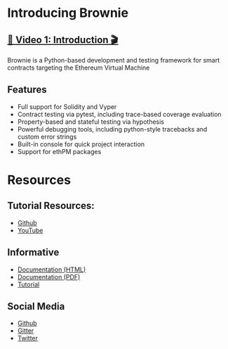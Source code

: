 # Introducing Brownie

## [🎥 Video 1: Introduction 🎬](https://www.youtube.com/watch?v=nkvIFE2QVp0&list=PLVOHzVzbg7bFUaOGwN0NOgkTItUAVyBBQ)

Brownie is a Python-based development and testing framework for smart contracts targeting the Ethereum Virtual Machine

## Features
 * Full support for Solidity and Vyper
 * Contract testing via pytest, including trace-based coverage evaluation
 * Property-based and stateful testing via hypothesis
 * Powerful debugging tools, including python-style tracebacks and custom error strings
 * Built-in console for quick project interaction
 * Support for ethPM packages

# Resources

## Tutorial Resources:
 * [Github](https://github.com/curvefi/brownie-tutorial)
 * [YouTube](https://www.youtube.com/playlist?list=PLVOHzVzbg7bFUaOGwN0NOgkTItUAVyBBQ)

## Informative
* [Documentation (HTML)](https://eth-brownie.readthedocs.io/)
* [Documentation (PDF)](https://eth-brownie.readthedocs.io/_/downloads/en/stable/pdf/)
* [Tutorial](https://medium.com/@iamdefinitelyahuman/getting-started-with-brownie-part-1-9b2181f4cb99)

## Social Media
* [Github](https://github.com/eth-brownie/brownie)
* [Gitter](https://gitter.im/eth-brownie/community)
* [Twitter](https://twitter.com/BrownieEth)
